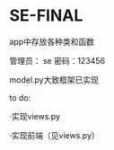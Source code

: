 # SE-FINAL
app中存放各种类和函数

管理员： se 密码：123456

model.py大致框架已实现

to do: 

·实现views.py

·实现前端（见views.py）
